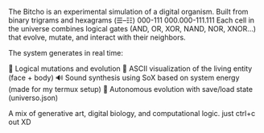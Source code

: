 The Bitcho is an experimental simulation of a digital organism. 
Built from binary trigrams and hexagrams (☰–☷) 
000-111 000.000-111.111
Each cell in the universe combines logical gates (AND, OR, XOR, NAND, NOR, XNOR…)
that evolve, mutate, and interact with their neighbors.

The system generates in real time:

🧠 Logical mutations and evolution
🎨 ASCII visualization of the living entity (face + body)
🔊 Sound synthesis using SoX based on system energy (made for my termux setup)
💾 Autonomous evolution with save/load state (universo.json)

A mix of generative art, digital biology, and computational logic.
 just ctrl+c out XD
